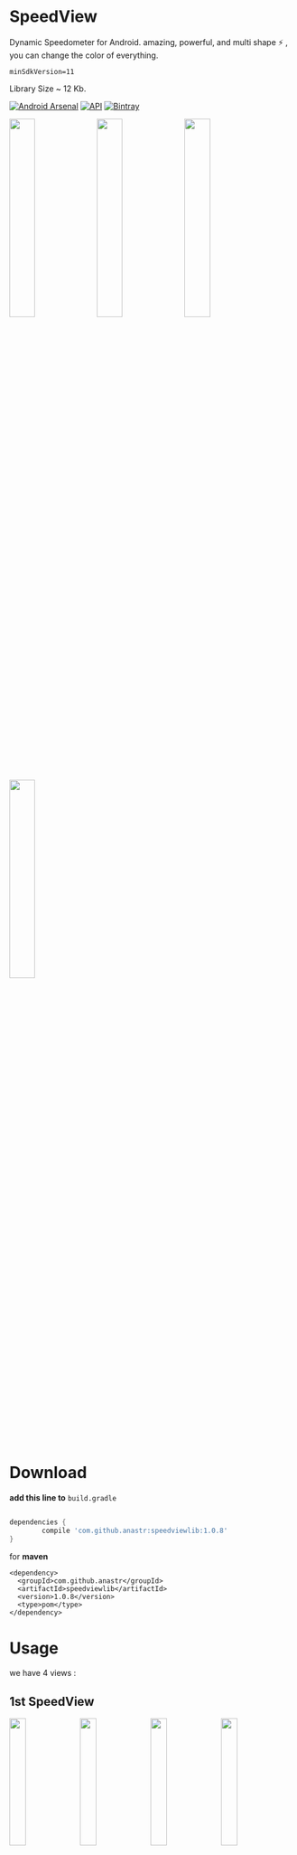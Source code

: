 # SpeedView
Dynamic Speedometer for Android. amazing, powerful, and multi shape :zap: , you can change the color of everything.

`minSdkVersion=11`

Library Size ~ 12 Kb.

[![Android Arsenal](https://img.shields.io/badge/Android%20Arsenal-SpeedView-blue.svg?style=true)](https://android-arsenal.com/details/1/4169)
[![API](https://img.shields.io/badge/API-+11-red.svg?style=flat)](#)
[![Bintray](https://img.shields.io/bintray/v/anastr/maven/SpeedView.svg)](https://bintray.com/anastr/maven/SpeedView)

<img src="/images/SpeedView.gif" width="30%" />
<img src="/images/DeluxeSpeedView.gif" width="30%" />
<img src="/images/AwesomeSpeedometer.gif" width="30%" /><br/>
<img src="/images/RaySpeedometer.gif" width="30%" />

# Download

**add this line to** `build.gradle`

```gradle

dependencies {
	    compile 'com.github.anastr:speedviewlib:1.0.8'
}

```

for **maven**

```maven
<dependency>
  <groupId>com.github.anastr</groupId>
  <artifactId>speedviewlib</artifactId>
  <version>1.0.8</version>
  <type>pom</type>
</dependency>
```

# Usage
we have 4 views :

## 1st SpeedView

<img src="/images/SpeedView1.png" width="24%" />
<img src="/images/SpeedView2.png" width="24%" />
<img src="/images/SpeedView3.png" width="24%" />
<img src="/images/SpeedView4.png" width="24%" />

**add SpeedView to your layout**

```xml

<com.github.anastr.speedviewlib.SpeedView
        android:id="@+id/speedView"
        android:layout_width="250dp"
        android:layout_height="wrap_content" />

```

change the **speed** from your code : 

```java

SpeedView speedView = (SpeedView) findViewById(R.id.speedView);

// change speed to 50 Km/h
speedView.speedTo(50);
```

you can change max speed by this line (default : 100)
```java
speedView.setMaxSpeed(220);

/** 
  * see also:
  * speedView.setWithTremble(false);
  * speedView.setIndicatorColor(Color.BLUE);
  * speedView.setHighSpeedColor(Color.RED);
  * .....
  */

```

## 2nd DeluxeSpeedView
SpeedView with Blur Effects.

<img src="/images/DeluxeSpeedView1.png" width="30%" />
<img src="/images/DeluxeSpeedView2.png" width="30%" />

**add DeluxeSpeedView to your layout**

```xml

<com.github.anastr.speedviewlib.DeluxeSpeedView
        android:id="@+id/deluxeSpeedView"
        android:layout_width="250dp"
        android:layout_height="wrap_content" />

```
the same methods in SpeedView
```java
DeluxeSpeedView deluxeSpeedView = (DeluxeSpeedView) findViewById(R.id.deluxeSpeedView);

deluxeSpeedView.speedTo(50);

deluxeSpeedView.setMaxSpeed(220);
```

special methods for DeluxeSpeedView :
```java
deluxeSpeedView.setWithEffects(false); //def : true

deluxeSpeedView.setSpeedBackgroundColor(Color.YELLOW);
```

## 3rd AwesomeSpeedometer

<img src="/images/AwesomeSpeedometer.png" width="30%" />

**add AwesomeSpeedometer to your layout**

```xml

<com.github.anastr.speedviewlib.AwesomeSpeedometer
        android:id="@+id/awesomeSpeedometer"
        android:layout_width="300dp"
        android:layout_height="wrap_content"
        app:speedometerWidth="75dp"
        app:indicatorWidth="35dp" />

```
the same methods in SpeedView
```java
AwesomeSpeedometer awesomeSpeedometer = (AwesomeSpeedometer) findViewById(R.id.awesomeSpeedometer);

awesomeSpeedometer.speedTo(50);

awesomeSpeedometer.setMaxSpeed(220);
```

special methods for AwesomeSpeedometer :
```java
awesomeSpeedometer.setIndicatorWidth(80); //def : 60dp

awesomeSpeedometer.setTrianglesColor(Color.YELLOW);
awesomeSpeedometer.setSpeedometerColor(Color.RED);
```

## 4th RaySpeedometer

<img src="/images/RaySpeedometer.png" width="30%" />

**add AwesomeSpeedometer to your layout**

```xml

<com.github.anastr.speedviewlib.RaySpeedometer
        android:id="@+id/raySpeedometer"
        android:layout_width="300dp"
        android:layout_height="wrap_content" />

```
the same methods in SpeedView.<br/>
special methods for AwesomeSpeedometer :
```java
raySpeedometer.setDegreeBetweenMark(3); //def : 5
raySpeedometer.setMarkWidth(2); //def : 3dp
raySpeedometer.setRayColor(Color.RED);
```

# Attributes

and also you can change everything in XML, see this Attributes for **all Speedometers** : 

```xml

app:unit="m/s" <!-- def : Km/h -->
app:maxSpeed="220" <!-- def : 100 -->
app:withTremble="false" <!-- def : true -->
app:withBackgroundCircle="false" <!-- def : true -->
app:speedometerWidth="35dp" <!-- def : 30dp -->
app:indicatorColor="#2b38e6" 
app:centerCircleColor="#b2f941ff" 
app:lowSpeedColor="#58ed21"
app:mediumSpeedColor="#edd029"
app:highSpeedColor="#ec2f33"
app:markColor="#99000000"
app:textColor="#e23900"
app:backgroundCircleColor="#212121"
app:textColor="#84ff84"
app:speedTextColor="#000000"

```
Attributes for **DeluxeSpeedView** and **RaySpeedometer** :

```xml

app:withEffects="false" <!-- def : true -->
app:speedBackgroundColor="#000077"

```

Attributes just for **AwesomeSpeedometer** :

```xml

app:speedometerWidth="70dp" <!-- def : 60dp -->
app:indicatorWidth="#30dp" <!-- def : 25dp -->
app:speedometerColor="#ef3737"
app:trianglesColor="#25b9b4"

```

Attributes just for **RaySpeedometer** :

```xml

app:rayColor="#d8ff0000" <!-- def : WHITE -->
app:degreeBetweenMark="7" <!-- def : 5 -->
app:markWidth="5dp" <!-- def : 3dp -->

```

## Coming Soon ...
i well try to draw this Speedometer.
if you have any idea, image, template please **open new issue** and give me the image , and i well try to add it to the Library.

<img src="/images/new2.png" width="30%" />
<img src="/images/new3.png" width="30%" />

# LICENSE
```

Copyright 2016 Anas ALtair

Licensed under the Apache License, Version 2.0 (the "License");
you may not use this file except in compliance with the License.
You may obtain a copy of the License at

    http://www.apache.org/licenses/LICENSE-2.0

Unless required by applicable law or agreed to in writing, software
distributed under the License is distributed on an "AS IS" BASIS,
WITHOUT WARRANTIES OR CONDITIONS OF ANY KIND, either express or implied.
See the License for the specific language governing permissions and
limitations under the License.

```
